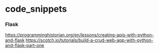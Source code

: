 # code_snippets

### Flask
https://programminghistorian.org/en/lessons/creating-apis-with-python-and-flask
https://scotch.io/tutorials/build-a-crud-web-app-with-python-and-flask-part-one
